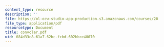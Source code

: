 ```yaml
---
content_type: resource
description: ''
file: https://ol-ocw-studio-app-production.s3.amazonaws.com/courses/20-309-biological-engineering-ii-instrumentation-and-measurement-fall-2006/084d33c861a762bcfcbd602bbce40070_convclar.pdf
file_type: application/pdf
resourcetype: Document
title: convclar.pdf
uid: 084d33c8-61a7-62bc-fcbd-602bbce40070
---
```

